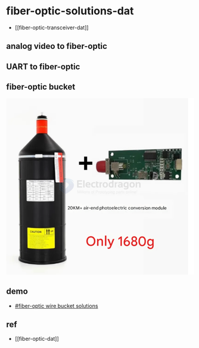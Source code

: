 
# fiber-optic-solutions-dat


- [[fiber-optic-transceiver-dat]]

## analog video to fiber-optic



## UART to fiber-optic


## fiber-optic bucket

![](2025-03-28-17-47-18.png)



## demo 

- [#fiber-optic wire bucket solutions](https://t.me/electrodragon3/344)

## ref 

- [[fiber-optic-dat]]